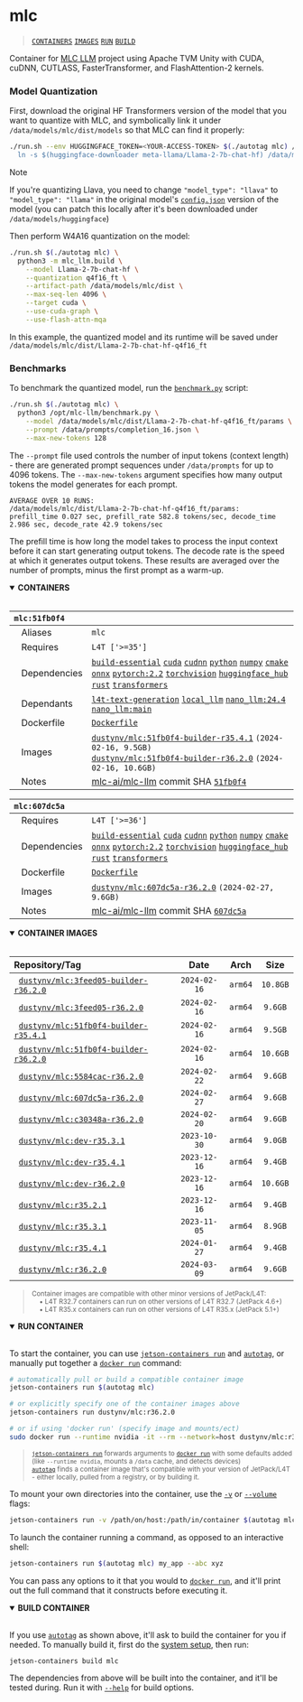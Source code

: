 # mlc

> [`CONTAINERS`](#user-content-containers) [`IMAGES`](#user-content-images) [`RUN`](#user-content-run) [`BUILD`](#user-content-build)


Container for [MLC LLM](https://github.com/mlc-ai/mlc-llm) project using Apache TVM Unity with CUDA, cuDNN, CUTLASS, FasterTransformer, and FlashAttention-2 kernels.

### Model Quantization

First, download the original HF Transformers version of the model that you want to quantize with MLC, and symbolically link it under `/data/models/mlc/dist/models` so that MLC can find it properly:

```bash
./run.sh --env HUGGINGFACE_TOKEN=<YOUR-ACCESS-TOKEN> $(./autotag mlc) /bin/bash -c '\
  ln -s $(huggingface-downloader meta-llama/Llama-2-7b-chat-hf) /data/models/mlc/dist/models/Llama-2-7b-chat-hf'
```

> [!NOTE]  
> If you're quantizing Llava, you need to change `"model_type": "llava"` to `"model_type": "llama"` in the original model's [`config.json`](https://huggingface.co/liuhaotian/llava-v1.5-7b/blob/main/config.json) version of the model (you can patch this locally after it's been downloaded under `/data/models/huggingface`)

Then perform W4A16 quantization on the model:

```bash
./run.sh $(./autotag mlc) \
  python3 -m mlc_llm.build \
    --model Llama-2-7b-chat-hf \
    --quantization q4f16_ft \
    --artifact-path /data/models/mlc/dist \
    --max-seq-len 4096 \
    --target cuda \
    --use-cuda-graph \
    --use-flash-attn-mqa
```

In this example, the quantized model and its runtime will be saved under `/data/models/mlc/dist/Llama-2-7b-chat-hf-q4f16_ft`

### Benchmarks

To benchmark the quantized model, run the [`benchmark.py`](benchmark.py) script:

```bash
./run.sh $(./autotag mlc) \
  python3 /opt/mlc-llm/benchmark.py \
    --model /data/models/mlc/dist/Llama-2-7b-chat-hf-q4f16_ft/params \
    --prompt /data/prompts/completion_16.json \
    --max-new-tokens 128
```

The `--prompt` file used controls the number of input tokens (context length) - there are generated prompt sequences under `/data/prompts` for up to 4096 tokens.  The `--max-new-tokens` argument specifies how many output tokens the model generates for each prompt.

```
AVERAGE OVER 10 RUNS:
/data/models/mlc/dist/Llama-2-7b-chat-hf-q4f16_ft/params:  prefill_time 0.027 sec, prefill_rate 582.8 tokens/sec, decode_time 2.986 sec, decode_rate 42.9 tokens/sec
```

The prefill time is how long the model takes to process the input context before it can start generating output tokens.  The decode rate is the speed at which it generates output tokens.  These results are averaged over the number of prompts, minus the first prompt as a warm-up.
<details open>
<summary><b><a id="containers">CONTAINERS</a></b></summary>
<br>

| **`mlc:51fb0f4`** | |
| :-- | :-- |
| &nbsp;&nbsp;&nbsp;Aliases | `mlc` |
| &nbsp;&nbsp;&nbsp;Requires | `L4T ['>=35']` |
| &nbsp;&nbsp;&nbsp;Dependencies | [`build-essential`](/packages/build/build-essential) [`cuda`](/packages/cuda/cuda) [`cudnn`](/packages/cuda/cudnn) [`python`](/packages/build/python) [`numpy`](/packages/numpy) [`cmake`](/packages/build/cmake/cmake_pip) [`onnx`](/packages/onnx) [`pytorch:2.2`](/packages/pytorch) [`torchvision`](/packages/pytorch/torchvision) [`huggingface_hub`](/packages/llm/huggingface_hub) [`rust`](/packages/build/rust) [`transformers`](/packages/llm/transformers) |
| &nbsp;&nbsp;&nbsp;Dependants | [`l4t-text-generation`](/packages/l4t/l4t-text-generation) [`local_llm`](/packages/llm/local_llm) [`nano_llm:24.4`](/packages/llm/nano_llm) [`nano_llm:main`](/packages/llm/nano_llm) |
| &nbsp;&nbsp;&nbsp;Dockerfile | [`Dockerfile`](Dockerfile) |
| &nbsp;&nbsp;&nbsp;Images | [`dustynv/mlc:51fb0f4-builder-r35.4.1`](https://hub.docker.com/r/dustynv/mlc/tags) `(2024-02-16, 9.5GB)`<br>[`dustynv/mlc:51fb0f4-builder-r36.2.0`](https://hub.docker.com/r/dustynv/mlc/tags) `(2024-02-16, 10.6GB)` |
| &nbsp;&nbsp;&nbsp;Notes | [mlc-ai/mlc-llm](https://github.com/mlc-ai/mlc-llm/tree/51fb0f4) commit SHA [`51fb0f4`](https://github.com/mlc-ai/mlc-llm/tree/51fb0f4) |

| **`mlc:607dc5a`** | |
| :-- | :-- |
| &nbsp;&nbsp;&nbsp;Requires | `L4T ['>=36']` |
| &nbsp;&nbsp;&nbsp;Dependencies | [`build-essential`](/packages/build/build-essential) [`cuda`](/packages/cuda/cuda) [`cudnn`](/packages/cuda/cudnn) [`python`](/packages/build/python) [`numpy`](/packages/numpy) [`cmake`](/packages/build/cmake/cmake_pip) [`onnx`](/packages/onnx) [`pytorch:2.2`](/packages/pytorch) [`torchvision`](/packages/pytorch/torchvision) [`huggingface_hub`](/packages/llm/huggingface_hub) [`rust`](/packages/build/rust) [`transformers`](/packages/llm/transformers) |
| &nbsp;&nbsp;&nbsp;Dockerfile | [`Dockerfile`](Dockerfile) |
| &nbsp;&nbsp;&nbsp;Images | [`dustynv/mlc:607dc5a-r36.2.0`](https://hub.docker.com/r/dustynv/mlc/tags) `(2024-02-27, 9.6GB)` |
| &nbsp;&nbsp;&nbsp;Notes | [mlc-ai/mlc-llm](https://github.com/mlc-ai/mlc-llm/tree/607dc5a) commit SHA [`607dc5a`](https://github.com/mlc-ai/mlc-llm/tree/607dc5a) |

</details>

<details open>
<summary><b><a id="images">CONTAINER IMAGES</a></b></summary>
<br>

| Repository/Tag | Date | Arch | Size |
| :-- | :--: | :--: | :--: |
| &nbsp;&nbsp;[`dustynv/mlc:3feed05-builder-r36.2.0`](https://hub.docker.com/r/dustynv/mlc/tags) | `2024-02-16` | `arm64` | `10.8GB` |
| &nbsp;&nbsp;[`dustynv/mlc:3feed05-r36.2.0`](https://hub.docker.com/r/dustynv/mlc/tags) | `2024-02-16` | `arm64` | `9.6GB` |
| &nbsp;&nbsp;[`dustynv/mlc:51fb0f4-builder-r35.4.1`](https://hub.docker.com/r/dustynv/mlc/tags) | `2024-02-16` | `arm64` | `9.5GB` |
| &nbsp;&nbsp;[`dustynv/mlc:51fb0f4-builder-r36.2.0`](https://hub.docker.com/r/dustynv/mlc/tags) | `2024-02-16` | `arm64` | `10.6GB` |
| &nbsp;&nbsp;[`dustynv/mlc:5584cac-r36.2.0`](https://hub.docker.com/r/dustynv/mlc/tags) | `2024-02-22` | `arm64` | `9.6GB` |
| &nbsp;&nbsp;[`dustynv/mlc:607dc5a-r36.2.0`](https://hub.docker.com/r/dustynv/mlc/tags) | `2024-02-27` | `arm64` | `9.6GB` |
| &nbsp;&nbsp;[`dustynv/mlc:c30348a-r36.2.0`](https://hub.docker.com/r/dustynv/mlc/tags) | `2024-02-20` | `arm64` | `9.6GB` |
| &nbsp;&nbsp;[`dustynv/mlc:dev-r35.3.1`](https://hub.docker.com/r/dustynv/mlc/tags) | `2023-10-30` | `arm64` | `9.0GB` |
| &nbsp;&nbsp;[`dustynv/mlc:dev-r35.4.1`](https://hub.docker.com/r/dustynv/mlc/tags) | `2023-12-16` | `arm64` | `9.4GB` |
| &nbsp;&nbsp;[`dustynv/mlc:dev-r36.2.0`](https://hub.docker.com/r/dustynv/mlc/tags) | `2023-12-16` | `arm64` | `10.6GB` |
| &nbsp;&nbsp;[`dustynv/mlc:r35.2.1`](https://hub.docker.com/r/dustynv/mlc/tags) | `2023-12-16` | `arm64` | `9.4GB` |
| &nbsp;&nbsp;[`dustynv/mlc:r35.3.1`](https://hub.docker.com/r/dustynv/mlc/tags) | `2023-11-05` | `arm64` | `8.9GB` |
| &nbsp;&nbsp;[`dustynv/mlc:r35.4.1`](https://hub.docker.com/r/dustynv/mlc/tags) | `2024-01-27` | `arm64` | `9.4GB` |
| &nbsp;&nbsp;[`dustynv/mlc:r36.2.0`](https://hub.docker.com/r/dustynv/mlc/tags) | `2024-03-09` | `arm64` | `9.6GB` |

> <sub>Container images are compatible with other minor versions of JetPack/L4T:</sub><br>
> <sub>&nbsp;&nbsp;&nbsp;&nbsp;• L4T R32.7 containers can run on other versions of L4T R32.7 (JetPack 4.6+)</sub><br>
> <sub>&nbsp;&nbsp;&nbsp;&nbsp;• L4T R35.x containers can run on other versions of L4T R35.x (JetPack 5.1+)</sub><br>
</details>

<details open>
<summary><b><a id="run">RUN CONTAINER</a></b></summary>
<br>

To start the container, you can use [`jetson-containers run`](/docs/run.md) and [`autotag`](/docs/run.md#autotag), or manually put together a [`docker run`](https://docs.docker.com/engine/reference/commandline/run/) command:
```bash
# automatically pull or build a compatible container image
jetson-containers run $(autotag mlc)

# or explicitly specify one of the container images above
jetson-containers run dustynv/mlc:r36.2.0

# or if using 'docker run' (specify image and mounts/ect)
sudo docker run --runtime nvidia -it --rm --network=host dustynv/mlc:r36.2.0
```
> <sup>[`jetson-containers run`](/docs/run.md) forwards arguments to [`docker run`](https://docs.docker.com/engine/reference/commandline/run/) with some defaults added (like `--runtime nvidia`, mounts a `/data` cache, and detects devices)</sup><br>
> <sup>[`autotag`](/docs/run.md#autotag) finds a container image that's compatible with your version of JetPack/L4T - either locally, pulled from a registry, or by building it.</sup>

To mount your own directories into the container, use the [`-v`](https://docs.docker.com/engine/reference/commandline/run/#volume) or [`--volume`](https://docs.docker.com/engine/reference/commandline/run/#volume) flags:
```bash
jetson-containers run -v /path/on/host:/path/in/container $(autotag mlc)
```
To launch the container running a command, as opposed to an interactive shell:
```bash
jetson-containers run $(autotag mlc) my_app --abc xyz
```
You can pass any options to it that you would to [`docker run`](https://docs.docker.com/engine/reference/commandline/run/), and it'll print out the full command that it constructs before executing it.
</details>
<details open>
<summary><b><a id="build">BUILD CONTAINER</b></summary>
<br>

If you use [`autotag`](/docs/run.md#autotag) as shown above, it'll ask to build the container for you if needed.  To manually build it, first do the [system setup](/docs/setup.md), then run:
```bash
jetson-containers build mlc
```
The dependencies from above will be built into the container, and it'll be tested during.  Run it with [`--help`](/jetson_containers/build.py) for build options.
</details>
